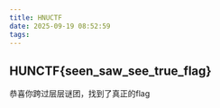```yaml
---
title: HNUCTF
date: 2025-09-19 08:52:59
tags:
---
```

## HUNCTF{seen_saw_see_true_flag}
恭喜你跨过层层谜团，找到了真正的flag
